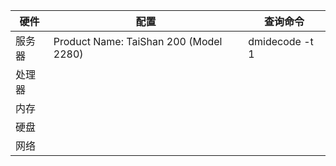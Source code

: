 

| 硬件  | 配置  | 查询命令 |
|-----|-----|-----|
| 服务器 | Product Name: TaiShan 200 (Model 2280)    |  dmidecode -t 1   |
| 处理器 |     |     |
| 内存  |     |     |
| 硬盘  |     |     |
| 网络  |     |     |


